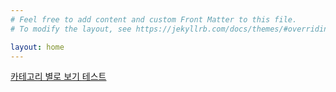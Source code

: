 ```yaml
---
# Feel free to add content and custom Front Matter to this file.
# To modify the layout, see https://jekyllrb.com/docs/themes/#overriding-theme-defaults

layout: home
---
```



[카테고리 별로 보기 ](2021/01/08/categories)
[테스트](2022/01/10/test)